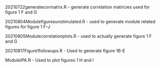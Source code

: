 20210722generatecormatrix.R - generate correlation matricies used for figure 1 F and G

20210804Modulefiguresunstimulated.R - used to generate module related figures for figure 1 F-J

20210805Modulecorrelationplots.R - used to actually generate figure 1 F and G

20210817Figure1followups.R - Used to generate figure 1B-E

ModuleIPA.R - Used to plot figures 1 H and I 
